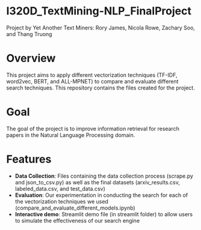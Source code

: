 # I320D_TextMining-NLP_FinalProject
Project by Yet Another Text Miners: Rory James, Nicola Rowe, Zachary Soo, and Thang Truong

# Overview
This project aims to apply different vectorization techniques (TF-IDF, word2vec, BERT, and ALL-MPNET) to compare and evaluate different search techniques. This repository contains the files created for the project.

# Goal
The goal of the project is to improve information retrieval for research papers in the Natural Language Processing domain.

# Features
- **Data Collection**: Files containing the data collection process (scrape.py and json_to_csv.py) as well as the final datasets (arxiv_results.csv, labeled_data.csv, and test_data.csv)
- **Evaluation**: Our experimentation in conducting the search for each of the vectorization techniques we used (compare_and_evaluate_different_models.ipynb)
- **Interactive demo**: Streamlit demo file (in streamlit folder) to allow users to simulate the effectiveness of our search engine


